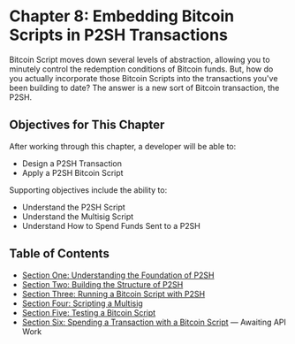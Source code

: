 # Chapter 8: Embedding Bitcoin Scripts in P2SH Transactions

Bitcoin Script moves down several levels of abstraction, allowing you to minutely control the redemption conditions of Bitcoin funds. But, how do you actually incorporate those Bitcoin Scripts into the transactions you've been building to date? The answer is a new sort of Bitcoin transaction, the P2SH.

## Objectives for This Chapter

After working through this chapter, a developer will be able to:

   * Design a P2SH Transaction
   * Apply a P2SH Bitcoin Script
   
Supporting objectives include the ability to:

   * Understand the P2SH Script
   * Understand the Multisig Script
   * Understand How to Spend Funds Sent to a P2SH
   
## Table of Contents

* [Section One: Understanding the Foundation of P2SH](8_1_Understanding_the_Foundation_of_P2SH.md)
* [Section Two: Building the Structure of P2SH](8_2_Building_the_Structure_of_P2SH.md)  
* [Section Three: Running a Bitcoin Script with P2SH](8_3_Running_a_Bitcoin_Script_with_P2SH.md)
* [Section Four: Scripting a Multisig](8_4_Scripting_a_Multisig.md)
* [Section Five: Testing a Bitcoin Script](8_5_Testing_a_Bitcoin_Script.md)
* [Section Six: Spending a Transaction with a Bitcoin Script](8_6_Spending_a_Transaction_with_a_Bitcoin_Script.md) — Awaiting API Work


